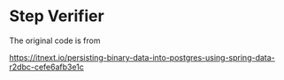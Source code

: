 # Step Verifier

The original code is from  

https://itnext.io/persisting-binary-data-into-postgres-using-spring-data-r2dbc-cefe6afb3e1c


